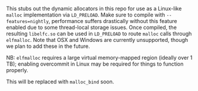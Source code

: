 <!-- Copyright 2017 the authors. See the 'Copyright and license' section of the
README.md file at the top-level directory of this repository.

Licensed under the Apache License, Version 2.0 (the LICENSE-APACHE file) or
the MIT license (the LICENSE-MIT file) at your option. This file may not be
copied, modified, or distributed except according to those terms. -->

This stubs out the dynamic allocators in this repo for use as a Linux-like
`malloc` implementation via `LD_PRELOAD`. Make sure to compile with
`--features=nightly`, performance suffers drastically without this feature
enabled due to some thread-local storage issues. Once compiled, the resulting
`libelfc.so` can be used in `LD_PRELOAD` to route `malloc` calls through
`elfmalloc`. Note that OSX and Windows are currently unsupported, though we
plan to add these in the future.

NB: `elfmalloc` requires a large virtual memory-mapped region (ideally over 1
TB); enabling overcommit in Linux may be required for things to function
properly.

This will be replaced with `malloc_bind` soon.

